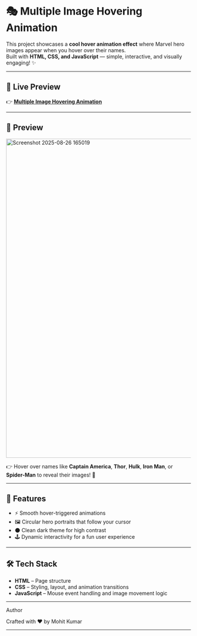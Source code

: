 # 🎭 Multiple Image Hovering Animation  

This project showcases a **cool hover animation effect** where Marvel hero images appear when you hover over their names.  
Built with **HTML, CSS, and JavaScript** — simple, interactive, and visually engaging! ✨  

---

## 🔗 Live Preview

👉 **[Multiple Image Hovering Animation](https://multiple-image-hover-animation.netlify.app/)**  

---

## 📸 Preview  

<img width="1919" height="871" alt="Screenshot 2025-08-26 165019" src="https://github.com/user-attachments/assets/0b2596af-8dc6-42eb-9b2b-b53f4707279a" />


👉 Hover over names like **Captain America**, **Thor**, **Hulk**, **Iron Man**, or **Spider-Man** to reveal their images! 🎉  

---

## 🚀 Features  
- ⚡ Smooth hover-triggered animations  
- 🖼️ Circular hero portraits that follow your cursor  
- 🌑 Clean dark theme for high contrast  
- 🕹️ Dynamic interactivity for a fun user experience  

---

## 🛠️ Tech Stack  
- **HTML** – Page structure  
- **CSS** – Styling, layout, and animation transitions  
- **JavaScript** – Mouse event handling and image movement logic  

---

Author

Crafted with ❤️ by Mohit Kumar

---
